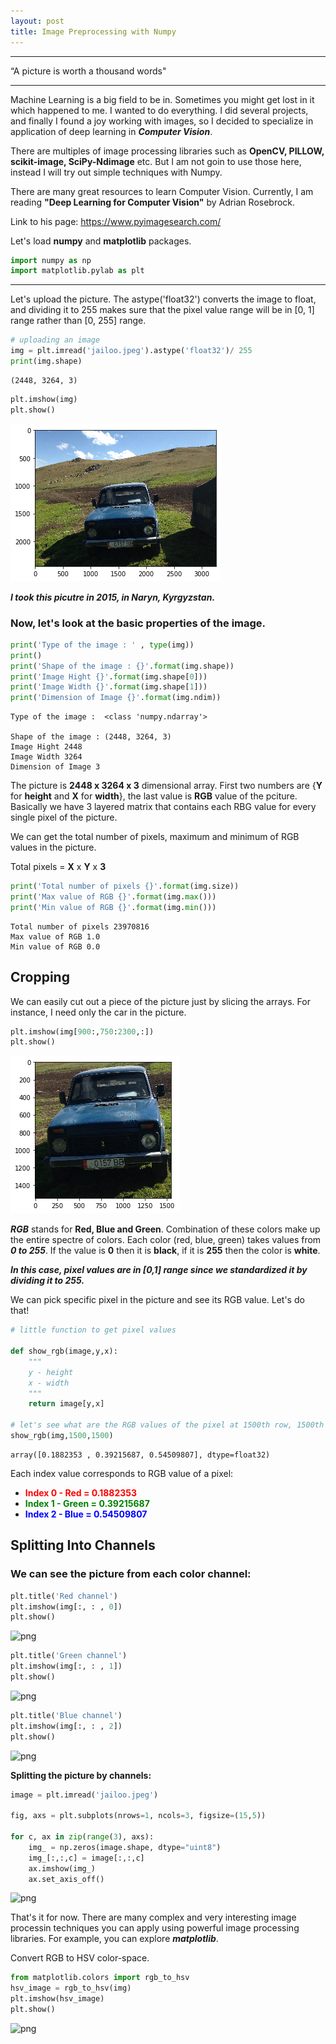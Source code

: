 ```yaml
---
layout: post
title: Image Preprocessing with Numpy
---
```

***

“A picture is worth a thousand words"
                             
***                             

Machine Learning is a big field to be in. Sometimes you might get lost in it which happened to me. I wanted to do everything. I did several projects, and finally I found a joy working with images, so I decided to specialize in application of deep learning in ***Computer Vision***.

There are multiples of image processing libraries such as **OpenCV, PILLOW, scikit-image, SciPy-Ndimage** etc. But I am not goin to use those here, instead I will try out simple techniques with Numpy.

There are many great resources to learn Computer Vision. Currently, I am reading **"Deep Learning for Computer Vision"** by Adrian Rosebrock.

Link to his page: https://www.pyimagesearch.com/

Let's load **numpy** and **matplotlib** packages.


```python
import numpy as np
import matplotlib.pylab as plt
```

***
Let's upload the picture. The astype('float32') converts the image to float, and dividing it to 255 makes sure that the pixel value range will be in [0, 1] range rather than [0, 255] range.


```python
# uploading an image
img = plt.imread('jailoo.jpeg').astype('float32')/ 255 
print(img.shape)
```

    (2448, 3264, 3)



```python
plt.imshow(img)
plt.show()
```


![png](/images/image_preprocessing_files/image_preprocessing_8_0.png)


***I took this picutre in 2015, in Naryn, Kyrgyzstan.*** 

### Now, let's look at the basic properties of the image.


```python
print('Type of the image : ' , type(img))
print()
print('Shape of the image : {}'.format(img.shape))
print('Image Hight {}'.format(img.shape[0]))
print('Image Width {}'.format(img.shape[1]))
print('Dimension of Image {}'.format(img.ndim))
```

    Type of the image :  <class 'numpy.ndarray'>
    
    Shape of the image : (2448, 3264, 3)
    Image Hight 2448
    Image Width 3264
    Dimension of Image 3


The picture is **2448 x 3264 x 3** dimensional array. First two numbers are {**Y** for **height** and **X** for **width**}, the last value is **RGB** value of the pciture. Basically we have 3 layered matrix that contains each RBG value for every single pixel of the picture.

We can get the total number of pixels, maximum and minimum of RGB values in the picture.

Total pixels = **X** x **Y** x **3**


```python
print('Total number of pixels {}'.format(img.size))
print('Max value of RGB {}'.format(img.max()))
print('Min value of RGB {}'.format(img.min()))
```

    Total number of pixels 23970816
    Max value of RGB 1.0
    Min value of RGB 0.0


## **Cropping**

We can easily cut out a piece of the picture just by slicing the arrays. For instance, I need only the car in the picture. 


```python
plt.imshow(img[900:,750:2300,:])
plt.show()
```


![png](images/image_preprocessing_files/image_preprocessing_16_0.png)


***RGB*** stands for **Red, Blue and Green**. Combination of these colors make up the entire spectre of colors. Each color (red, blue, green) takes values from ***0 to 255***. If the value is **0** then it is **black**, if it is **255** then the color is **white**. 

***In this case, pixel values are in [0,1] range since we standardized it by dividing it to 255.***

We can pick specific pixel in the picture and see its RGB value. Let's do that!


```python
# little function to get pixel values

def show_rgb(image,y,x):
    """
    y - height
    x - width
    """
    return image[y,x]

# let's see what are the RGB values of the pixel at 1500th row, 1500th column
show_rgb(img,1500,1500)
```




    array([0.1882353 , 0.39215687, 0.54509807], dtype=float32)



Each index value corresponds to RGB value of a pixel:

* <font color='red'> **Index 0 - Red = 0.1882353** </font>
* <font color='green'> **Index 1 - Green = 0.39215687** </font>
* <font color='blue'> **Index 2 - Blue = 0.54509807** </font>

## **Splitting Into Channels**

### We can see the picture from each color channel:


```python
plt.title('Red channel')
plt.imshow(img[:, : , 0])
plt.show()
```


![png](image_preprocessing_files/image_preprocessing_22_0.png)



```python
plt.title('Green channel')
plt.imshow(img[:, : , 1])
plt.show()
```


![png](image_preprocessing_files/image_preprocessing_23_0.png)



```python
plt.title('Blue channel')
plt.imshow(img[:, : , 2])
plt.show()
```


![png](image_preprocessing_files/image_preprocessing_24_0.png)


**Splitting the picture by channels:**


```python
image = plt.imread('jailoo.jpeg')

fig, axs = plt.subplots(nrows=1, ncols=3, figsize=(15,5))

for c, ax in zip(range(3), axs):
    img_ = np.zeros(image.shape, dtype="uint8")
    img_[:,:,c] = image[:,:,c]
    ax.imshow(img_)
    ax.set_axis_off()
```


![png](image_preprocessing_files/image_preprocessing_26_0.png)


That's it for now. There are many complex and very interesting image processin techniques you can apply using powerful image processing libraries. For example, you can explore ***matplotlib***.

Convert RGB to HSV color-space.


```python
from matplotlib.colors import rgb_to_hsv
hsv_image = rgb_to_hsv(img)
plt.imshow(hsv_image)
plt.show()
```


![png](image_preprocessing_files/image_preprocessing_29_0.png)





```python

```
